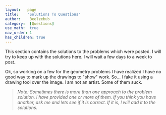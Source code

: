 ```yaml
---
layout:   page
title:    "Solutions To Questions"
author:    Beelzebub
category:  [Questions]
use_math:  true
nav_order: 1
has_children: true
---
```


This section contains the solutions to the problems which were posted. I will try to keep up with the solutions here. I will wait a few days to a week to post.

Ok, so working on a few for the geometry problems I have realized I have no good way to mark up the drawings to "show" work. So... I fake it using a drawing tool over the image. I am not an artist. Some of them suck.

> *Note: Sometimes there is more than one approach to the problem solution. I have provided one or more of them. If you think you have another, ask me and lets see if it is correct. If it is, I will add it to the solutions.*


